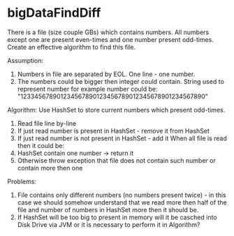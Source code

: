 # bigDataFindDiff
There is a file (size couple GBs) which contains numbers. All numbers except one are present even-times and one number present odd-times.
Create an effective algorithm to find this file.

Assumption:
1. Numbers in file are separated by EOL. One line - one number.
2. The numbers could be bigger then integer could contain. String used to represent number 
     for example number could be: "123345678901234567890123456789012345678901234567890"

Algorithm:
  Use HashSet to store current numbers which present odd-times.
1. Read file line by-line
2. If just read number is present in HashSet - remove it from HashSet
3. If just read number is not present in HashSet - add it
When all file is read then it could be:
1. HashSet contain one number -> return it
2. Otherwise throw exception that file does not contain such number or contain more then one

Problems:
1. File contains only different numbers (no numbers present twice) - in this case we should somehow understand that we read more then half of the file and number of numbers in HashSet more then it should be.
2. If HashSet will be too big to present in memory will it be casched into Disk Drive via JVM or it is necessary to perform it in Algorithm?
